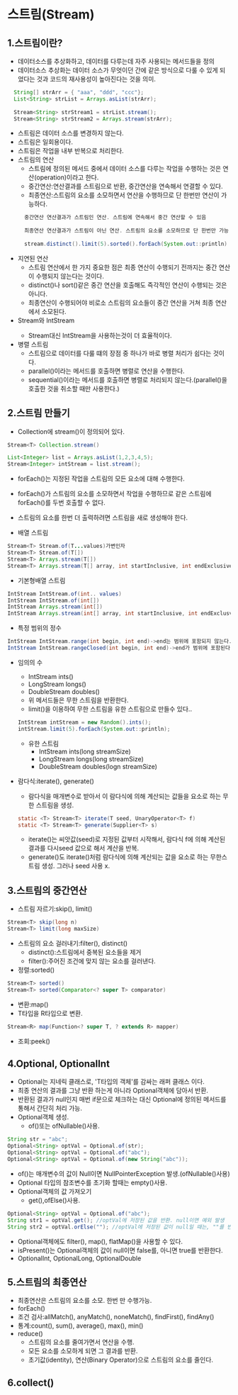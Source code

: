 # 스트림(Stream)

## 1.스트림이란?
  - 데이터소스를 추상화하고, 데이터를 다루는데 자주 사용되는 메서드들을 정의
  - 데이터소스 추상화는 데이터 소스가 무엇이던 간에 같은 방식으로 다룰 수 있게 되었다는 것과 코드의 재사용성이 높아진다는 것을 의미.
  ```java
    String[] strArr = { "aaa", "ddd", "ccc"};
    List<String> strList = Arrays.asList(strArr);
    
    Stream<String> strStream1 = strList.stream();
    Stream<String> strStream2 = Arrays.stream(strArr);
  ```
  - 스트림은 데이터 소스를 변경하지 않는다.
  - 스트림은 일회용이다.
  - 스트림은 작업을 내부 반복으로 처리한다.
  - 스트림의 연산
    - 스트림에 정의된 메서드 중에서 데이터 소스를 다루는 작업을 수행하는 것은 연산(operation)이라고 한다.
    - 중간연산:연산결과를 스트림으로 반환, 중간연산을 연속해서 연결할 수 있다.
    - 최종연산:스트림의 요소를 소모하면서 연산을  수행하므로 단 한번만 연산이 가능하다.
    ```java
      중간연산 연산결과가 스트림인 연산. 스트림에 연속해서 중간 연산할 수 있음
      
      최종연산 연산결과가 스트림이 아닌 연산. 스트림의 요소를 소모하므로 단 한번만 가능
      
      stream.distinct().limit(5).sorted().forEach(System.out::println)
    ```
  - 지연된 연산
    - 스트림 연산에서 한 가지 중요한 점은 최종 연산이 수행되기 전까지는 중간 연산이 수행되지 않는다는 것이다.
    - distinct()나 sort()같은 중간 연산을 호출해도 즉각적인 연산이 수행되는 것은 아니다.
    - 최종연산이 수행되어야 비로소 스트림의 요소들이 중간 연산을 거쳐 최종 연산에서 소모된다.
  - Stream<Integer>와 IntStream
    - Stream<Integer>대신 IntStream을 사용하는것이 더 효율적이다.
  - 병렬 스트림
    - 스트림으로 데이터를 다룰 떄의 장점 중 하나가 바로 병렬 처리가 쉽다는 것이다.
    - parallel()이라는 메서드를 호출하면 병렬로 연산을 수행한다.
    - sequential()이라는 메서드를 호출하면 병렬로 처리되지 않는다.(parallel()을 호출한 것을 취소할 때만 사용한다.)

## 2.스트림 만들기
  - Collection에 stream()이 정의되어 있다.
  ```java
  Stream<T> Collection.stream()
  
  List<Integer> list = Arrays.asList(1,2,3,4,5);
  Stream<Integer> intStream = list.stream();
  ```
  - forEach()는 지정된 작업을 스트림의 모든 요소에 대해 수행한다.
  - forEach()가 스트림의 요소를 소모하면서 작업을 수행하므로 같은 스트림에forEach()를 두번 호출할 수 없다.
  - 스트림의 요소를 한번 더 출력하려면 스트림을 새로 생성해야 한다.
  
  - 배열 스트림
  ```java
  Stream<T> Stream.of(T...values)가변인자
  Stream<T> Stream.of(T[])
  Stream<T> Arrays.stream(T[])
  Stream<T> Arrays.stream(T[] array, int startInclusive, int endExclusive)
  ```
  - 기본형배열 스트림
  ```java
  IntStream IntStream.of(int.. values)
  IntStream IntStream.of(int[])
  IntStream Arrays.stream(int[])
  IntStream Arrays.stream(int[] array, int startInclusive, int endExclusvie)
  ```
  - 특정 범위의 정수
  ```java
  IntStream IntStream.range(int begin, int end)->end는 범위에 포함되지 않는다.
  IntStream IntStream.rangeClosed(int begin, int end)->end가 범위에 포함된다.
  ```
  - 임의의 수
    - IntStream ints()
    - LongStream longs()
    - DoubleStream doubles()
    - 위 메서드들은 무한 스트림을 반환한다.
    - limit()을 이용하여 무한 스트림을 유한 스트림으로 만들수 있다..
    ```java
    IntStream intStream = new Random().ints();
    intStream.limit(5).forEach(System.out::println);
    ```
    - 유한 스트림
      - IntStream ints(long streamSize)
      - LongStream longs(long streamSize)
      - DoubleStream doubles(logn streamSize)
  
  - 람다식:iterate(), generate()
    - 람다식을 매개변수로 받아서 이 람다식에 의해 계산되는 값들을 요소로 하는 무한 스트림을 생성.
    ```java
    static <T> Stream<T> iterate(T seed, UnaryOperator<T> f)
    static <T> Stream<T> generate(Supplier<T> s)
    ```
    - iterate()는 씨앗값(seed)로 지정된 값부터 시작해서, 람다식 f에 의해 계산된 결과를 다시seed 값으로 해서 계산을 반복.
    - generate()도 iterate()처럼 람다식에 의해 계산되는 값을 요소로 하는 무한스트림 생성. 그러나 seed 사용 x.
  
## 3.스트림의 중간연산  
  - 스트림 자르기:skip(), limit()
  ```java
  Stream<T> skip(long n)
  Stream<T> limit(long maxSize)
  ```
  - 스트림의 요소 걸러내기:filter(), distinct()
    - distinct():스트림에서 중복된 요소들을 제거
    - filter():주어진 조건에 맞지 않는 요소를 걸러낸다.
  - 정렬:sorted()
  ```java
  Stream<T> sorted()
  Stream<T> sorted(Comparator<? super T> comparator)
  ```
  - 변환:map()
  - T타입을 R타입으로 변환.
  ```java
  Stream<R> map(Function<? super T, ? extends R> mapper)  
  ```

  - 조회:peek()
  
## 4.Optional<T>, OptionalInt
- Optional<T>는 지네릭 클래스로, 'T타입의 객체'를 감싸는 래퍼 클래스 이다.
- 최종 연산의 결과를 그냥 반환 하는게 아니라 Optional객체에 담아서 반환.
- 반환된 결과가 null인지 매번 if문으로 체크하는 대신 Optional에 정의된 메서드를 통해서 간단히 처리 가능.
- Optional객체 생성.
  - of()또는 ofNullable()사용.
```java
String str = "abc";
Optional<String> optVal = Optional.of(str);
Optional<String> optVal = Optional.of("abc");
Optional<String> optVal = Optional.of(new String("abc"));
```
  - of()는 매개변수의 값이 Null이면 NullPointerException 발생.(ofNullable()사용)
  - Optional<T> 타입의 참조변수를 초기화 할때는 empty()사용.
- Optional객체의 값 가져오기
  - get(),ofElse()사용.
```java
Optional<String> optVal = Optional.of("abc");
String str1 = optVal.get(); //optVal에 저장된 값을 반환. null이면 예외 발생
String str2 = optVal.orElse(""); //optVal에 저장된 값이 null일 때는, ""를 반환
```
- Optional객체에도 filter(), map(), flatMap()을 사용할 수 있다.
- isPresent()는 Optional객체의 값이 null이면 false를, 아니면 true를 반환한다.
- OptionalInt, OptionalLong, OptionalDouble

## 5.스트림의 최종연산
- 최종연산은 스트림의 요소를 소모. 한번 만 수행가능.
- forEach()
- 조건 검사:allMatch(), anyMatch(), noneMatch(), findFirst(), findAny()
- 통계:count(), sum(), average(), max(), min()
- reduce()
  - 스트림의 요소를 줄여가면서 연산을 수행.
  - 모든 요소를 소모하게 되면 그 결과를 반환.
  - 초기값(identity), 연산(Binary Operator)으로 스트림의 요소를 줄인다.

## 6.collect()
